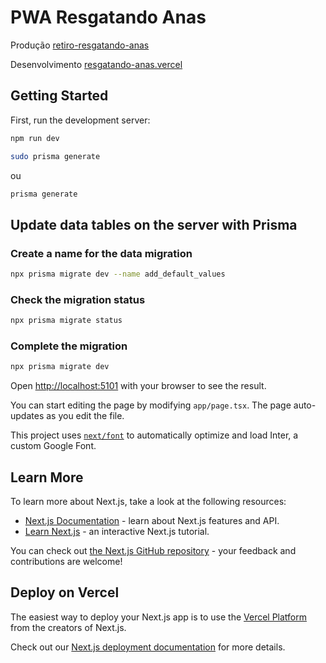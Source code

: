 # PWA Resgatando Anas

Produção [retiro-resgatando-anas](https://resgatando-anas-two.vercel.app/)

Desenvolvimento [resgatando-anas.vercel](https://resgatando-anas.vercel.app/)

## Getting Started

First, run the development server:

```bash
npm run dev
```

```bash
sudo prisma generate
```

ou

```bash
prisma generate
```

## Update data tables on the server with Prisma

### Create a name for the data migration

```bash
npx prisma migrate dev --name add_default_values
```

### Check the migration status

```bash
npx prisma migrate status
```

### Complete the migration

```bash
npx prisma migrate dev
```

Open [http://localhost:5101](http://localhost:5101) with your browser to see the result.

You can start editing the page by modifying `app/page.tsx`. The page auto-updates as you edit the file.

This project uses [`next/font`](https://nextjs.org/docs/basic-features/font-optimization) to automatically optimize and load Inter, a custom Google Font.

## Learn More

To learn more about Next.js, take a look at the following resources:

- [Next.js Documentation](https://nextjs.org/docs) - learn about Next.js features and API.
- [Learn Next.js](https://nextjs.org/learn) - an interactive Next.js tutorial.

You can check out [the Next.js GitHub repository](https://github.com/vercel/next.js/) - your feedback and contributions are welcome!

## Deploy on Vercel

The easiest way to deploy your Next.js app is to use the [Vercel Platform](https://vercel.com/new?utm_medium=default-template&filter=next.js&utm_source=create-next-app&utm_campaign=create-next-app-readme) from the creators of Next.js.

Check out our [Next.js deployment documentation](https://nextjs.org/docs/deployment) for more details.

